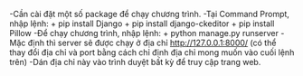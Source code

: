 -Cần cài đặt một số package để chạy chương trình.
-Tại Command Prompt, nhập lệnh:
    + pip install Django
    + pip install django-ckeditor
    + pip install Pillow
-Để chạy chương trình, nhập lệnh:
    + python manage.py runserver
-Mặc định thì server sẽ được chạy ở địa chỉ http://127.0.0.1:8000/ (có thể thay đổi địa chỉ và port bằng cách chỉ định địa chỉ mong muốn vào cuối lệnh trên)
-Dán địa chỉ này vào trình duyệt bất kỳ để truy cập trang web.